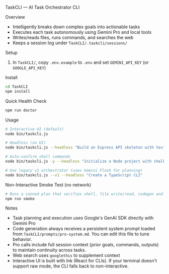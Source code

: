 TaskCLI — AI Task Orchestrator CLI

Overview
- Intelligently breaks down complex goals into actionable tasks
- Executes each task autonomously using Gemini Pro and local tools
- Writes/reads files, runs commands, and searches the web
- Keeps a session log under `TaskCLI/.taskcli/sessions/`

Setup
1) In `TaskCLI/`, copy `.env.example` to `.env` and set `GEMINI_API_KEY` (or `GOOGLE_API_KEY`)

Install
```bash
cd TaskCLI
npm install
```

Quick Health Check
```bash
npm run doctor
```

Usage
```bash
# Interactive UI (default)
node bin/taskcli.js

# Headless (no UI)
node bin/taskcli.js --headless "Build an Express API skeleton with tests"

# Auto-confirm shell commands
node bin/taskcli.js -y --headless "Initialize a Node project with chalk and execa"

# Use legacy v1 orchestrator (uses Gemini Flash for planning)
node bin/taskcli.js --v1 --headless "Create a TypeScript CLI"
```

Non-Interactive Smoke Test (no network)
```bash
# Runs a canned plan that verifies shell, file write/read, codegen and execution
npm run smoke
```

Notes
- Task planning and execution uses Google's GenAI SDK directly with Gemini Pro
- Code generation always receives a persistent system prompt loaded from `TaskCLI/prompts/pro-system.md`. You can edit this file to tune behavior.
- Pro calls include full session context (prior goals, commands, outputs) to maintain continuity across tasks.
- Web search uses `googlethis` to supplement context
- Interactive UI is built with Ink (React for CLIs). If your terminal doesn't support raw mode, the CLI falls back to non-interactive.